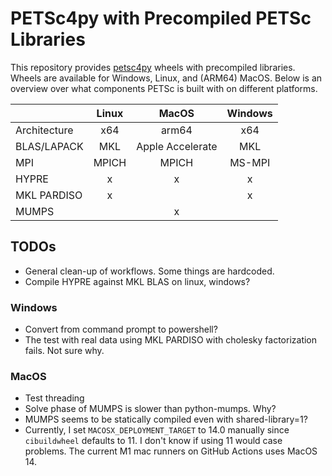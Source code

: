 # PETSc4py with Precompiled PETSc Libraries

This repository provides [petsc4py](https://petsc.org/main/petsc4py/reference/petsc4py.html) wheels with precompiled libraries. Wheels are available for Windows, Linux, and (ARM64) MacOS. Below is an overview over what components PETSc is built with on different platforms.


|               | Linux      | MacOS     | Windows   |
|:--------------|:----------:|:---------:|:---------:|
| Architecture  | x64        | arm64     | x64       |
| BLAS/LAPACK   | MKL        | Apple Accelerate | MKL |
| MPI           | MPICH      | MPICH     | MS-MPI    |
| HYPRE         | x          | x         | x         |
| MKL PARDISO   | x          |           | x         |
| MUMPS         |            | x         |           |


## TODOs

- General clean-up of workflows. Some things are hardcoded.
- Compile HYPRE against MKL BLAS on linux, windows?

### Windows
- Convert from command prompt to powershell?
- The test with real data using MKL PARDISO with cholesky factorization fails. Not sure why.

### MacOS
- Test threading
- Solve phase of MUMPS is slower than python-mumps. Why?
- MUMPS seems to be statically compiled even with shared-library=1?
- Currently, I set `MACOSX_DEPLOYMENT_TARGET` to 14.0 manually since `cibuildwheel` defaults to 11. I don't know if using 11 would case problems. The current M1 mac runners on GitHub Actions uses MacOS 14.
